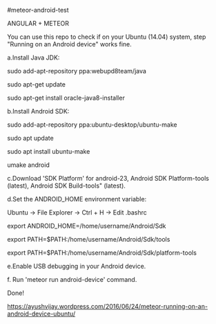 #meteor-android-test

ANGULAR + METEOR

You can use this repo to check if on your Ubuntu (14.04) system, step "Running on an Android device" works fine.

a.Install Java JDK:

sudo add-apt-repository ppa:webupd8team/java

sudo apt-get update

sudo apt-get install oracle-java8-installer

b.Install Android SDK:

sudo add-apt-repository ppa:ubuntu-desktop/ubuntu-make

sudo apt update

sudo apt install ubuntu-make

umake android

c.Download 'SDK Platform' for android-23, Android SDK Platform-tools (latest), Android SDK Build-tools" (latest).

d.Set the ANDROID_HOME environment variable:

Ubuntu -> File Explorer -> Ctrl + H -> Edit .bashrc

export ANDROID_HOME=/home/username/Android/Sdk

export PATH=$PATH:/home/username/Android/Sdk/tools

export PATH=$PATH:/home/username/Android/Sdk/platform-tools

e.Enable USB debugging in your Android device.

f. Run 'meteor run android-device' command.

Done!

https://ayushvijay.wordpress.com/2016/06/24/meteor-running-on-an-android-device-ubuntu/
